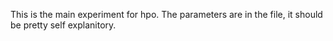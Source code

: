 This is the main experiment for hpo. The parameters are in the file, it should be pretty self explanitory. 